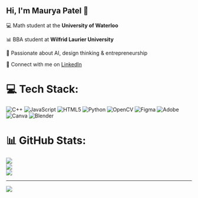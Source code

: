 ## Hi, I'm Maurya Patel 👋

💻 Math student at the **University of Waterloo**

📊 BBA student at **Wilfrid Laurier University**

🧠 Passionate about AI, design thinking & entrepreneurship  

🔗 Connect with me on [LinkedIn](https://www.linkedin.com/in/maurya-patel-2ab8b0234/)



# 💻 Tech Stack:
![C++](https://img.shields.io/badge/c++-%2300599C.svg?style=for-the-badge&logo=c%2B%2B&logoColor=white) ![JavaScript](https://img.shields.io/badge/javascript-%23323330.svg?style=for-the-badge&logo=javascript&logoColor=%23F7DF1E) ![HTML5](https://img.shields.io/badge/html5-%23E34F26.svg?style=for-the-badge&logo=html5&logoColor=white) ![Python](https://img.shields.io/badge/python-3670A0?style=for-the-badge&logo=python&logoColor=ffdd54) ![OpenCV](https://img.shields.io/badge/opencv-%23white.svg?style=for-the-badge&logo=opencv&logoColor=white) ![Figma](https://img.shields.io/badge/figma-%23F24E1E.svg?style=for-the-badge&logo=figma&logoColor=white) ![Adobe](https://img.shields.io/badge/adobe-%23FF0000.svg?style=for-the-badge&logo=adobe&logoColor=white) ![Canva](https://img.shields.io/badge/Canva-%2300C4CC.svg?style=for-the-badge&logo=Canva&logoColor=white) ![Blender](https://img.shields.io/badge/blender-%23F5792A.svg?style=for-the-badge&logo=blender&logoColor=white)
# 📊 GitHub Stats:
![](https://github-readme-stats.vercel.app/api?username=Maurya2007&theme=dark&hide_border=true&include_all_commits=false&count_private=false)<br/>
![](https://nirzak-streak-stats.vercel.app/?user=Maurya2007&theme=dark&hide_border=true)<br/>
![](https://github-readme-stats.vercel.app/api/top-langs/?username=Maurya2007&theme=dark&hide_border=true&include_all_commits=false&count_private=false&layout=compact)

---
[![](https://visitcount.itsvg.in/api?id=Maurya2007&icon=0&color=0)](https://visitcount.itsvg.in)

<!-- Proudly created with GPRM ( https://gprm.itsvg.in ) -->
